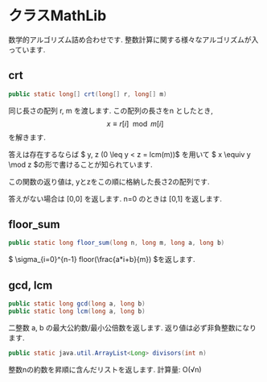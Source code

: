 # クラスMathLib

数学的アルゴリズム詰め合わせです. 整数計算に関する様々なアルゴリズムが入っています.

## crt
```java
public static long[] crt(long[] r, long[] m)
```

同じ長さの配列 r, m を渡します. この配列の長さをn としたとき,
$$ x \equiv r[i] \mod m[i] $$ を解きます.

答えは存在するならば $ y, z (0 \leq y < z = lcm(m))$ を用いて $ x \equiv y \mod z $の形で書けることが知られています.

この関数の返り値は, yとzをこの順に格納した長さ2の配列です.

答えがない場合は [0,0] を返します. n=0 のときは [0,1] を返します.

## floor_sum
```java
public static long floor_sum(long n, long m, long a, long b)
```

$ \sigma_{i=0}^{n-1} floor(\frac{a*i+b}{m}) $を返します.

## gcd, lcm

```java
public static long gcd(long a, long b)
public static long lcm(long a, long b)
```
二整数 a, b の最大公約数/最小公倍数を返します. 返り値は必ず非負整数になります.

```java
public static java.util.ArrayList<Long> divisors(int n)
```
整数nの約数を昇順に含んだリストを返します.
計算量: O(√n)